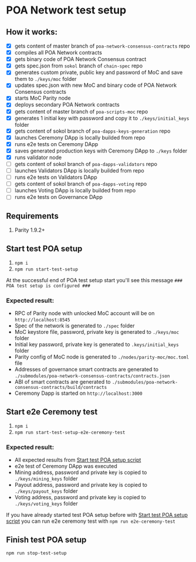 # POA Network test setup

## How it works:
- [x] gets content of master branch of `poa-network-consensus-contracts` repo
- [x] compiles all POA Network contracts
- [x] gets binary code of POA Network Consensus contract
- [x] gets spec.json from `sokol` branch of `chain-spec` repo
- [x] generates custom private, public key and password of MoC and save them to `./keys/moc` folder
- [x] updates spec.json with new MoC and binary code of POA Network Consensus contracts
- [x] starts MoC Parity node
- [x] deploys secondary POA Network contracts
- [x] gets content of master branch of `poa-scripts-moc` repo
- [x] generates 1 initial key with password and copy it to `./keys/initial_keys` folder
- [x] gets content of sokol branch of `poa-dapps-keys-generation` repo
- [x] launches Ceremony DApp is locally builded from repo
- [x] runs e2e tests on Ceremony DApp
- [x] saves generated production keys with Ceremony DApp to `./keys` folder
- [x] runs validator node
- [ ] gets content of sokol branch of `poa-dapps-validators` repo
- [ ] launches Validators DApp is locally builded from repo
- [ ] runs e2e tests on Validators DApp
- [ ] gets content of sokol branch of `poa-dapps-voting` repo
- [ ] launches Voting DApp is locally builded from repo
- [ ] runs e2e tests on Governance DApp

## Requirements
1. Parity 1.9.2+

## Start test POA setup
1. `npm i`
2. `npm run start-test-setup`

At the successful end of POA test setup start you'll see this message `### POA test setup is configured ###`

### Expected result:
- RPC of Parity node with unlocked MoC account will be on `http://localhost:8545`
- Spec of the network is generated to `./spec` folder
- MoC keystore file, password, private key is generated to `./keys/moc` folder
- Initial key password, private key is generated to `.keys/initial_keys` folder
- Parity config of MoC node is generated to `./nodes/parity-moc/moc.toml` file
- Addresses of governance smart contracts are generated to `./submodules/poa-network-consensus-contracts/contracts.json`
- ABI of smart contracts are generated to `./submodules/poa-network-consensus-contracts/build/contracts`
- Ceremony Dapp is started on `http://localhost:3000`

## Start e2e Ceremony test
1. `npm i`
2. `npm run start-test-setup-e2e-ceremony-test`

### Expected result:
- All expected results from [Start test POA setup script](#start-test-poa-setup)
- e2e test of Ceremony DApp was executed
- Mining address, password and private key is copied to `./keys/mining_keys` folder
- Payout address, password and private key is copied to `./keys/payout_keys` folder
- Voting address, password and private key is copied to `./keys/voting_keys` folder

If you have already started test POA setup before with [Start test POA setup script](#start-test-poa-setup)  you can run e2e ceremony test with `npm run e2e-ceremony-test` 

## Finish test POA setup
`npm run stop-test-setup`